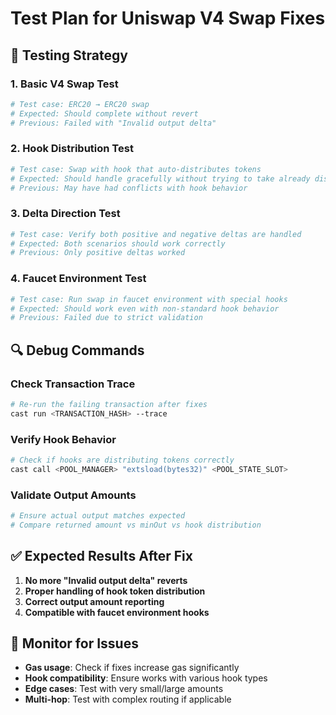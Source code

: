# Test Plan for Uniswap V4 Swap Fixes

## 🧪 Testing Strategy

### 1. **Basic V4 Swap Test**
```bash
# Test case: ERC20 → ERC20 swap
# Expected: Should complete without revert
# Previous: Failed with "Invalid output delta"
```

### 2. **Hook Distribution Test**  
```bash
# Test case: Swap with hook that auto-distributes tokens
# Expected: Should handle gracefully without trying to take already distributed tokens
# Previous: May have had conflicts with hook behavior
```

### 3. **Delta Direction Test**
```bash
# Test case: Verify both positive and negative deltas are handled
# Expected: Both scenarios should work correctly
# Previous: Only positive deltas worked
```

### 4. **Faucet Environment Test**
```bash
# Test case: Run swap in faucet environment with special hooks
# Expected: Should work even with non-standard hook behavior  
# Previous: Failed due to strict validation
```

## 🔍 Debug Commands

### Check Transaction Trace
```bash
# Re-run the failing transaction after fixes
cast run <TRANSACTION_HASH> --trace
```

### Verify Hook Behavior
```bash
# Check if hooks are distributing tokens correctly
cast call <POOL_MANAGER> "extsload(bytes32)" <POOL_STATE_SLOT>
```

### Validate Output Amounts
```bash
# Ensure actual output matches expected  
# Compare returned amount vs minOut vs hook distribution
```

## ✅ Expected Results After Fix

1. **No more "Invalid output delta" reverts**
2. **Proper handling of hook token distribution**
3. **Correct output amount reporting**
4. **Compatible with faucet environment hooks**

## 🚨 Monitor for Issues

- **Gas usage**: Check if fixes increase gas significantly
- **Hook compatibility**: Ensure works with various hook types
- **Edge cases**: Test with very small/large amounts
- **Multi-hop**: Test with complex routing if applicable 